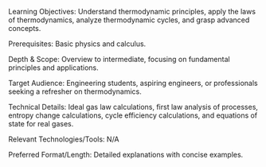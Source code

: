 Learning Objectives: Understand thermodynamic principles, apply the laws of thermodynamics, analyze thermodynamic cycles, and grasp advanced concepts.

Prerequisites: Basic physics and calculus.

Depth & Scope: Overview to intermediate, focusing on fundamental principles and applications.

Target Audience: Engineering students, aspiring engineers, or professionals seeking a refresher on thermodynamics.

Technical Details: Ideal gas law calculations, first law analysis of processes, entropy change calculations, cycle efficiency calculations, and equations of state for real gases.

Relevant Technologies/Tools: N/A

Preferred Format/Length: Detailed explanations with concise examples.
